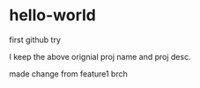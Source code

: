# hello-world
first github try

I keep the above orignial proj name and proj desc.

made change from feature1 brch
